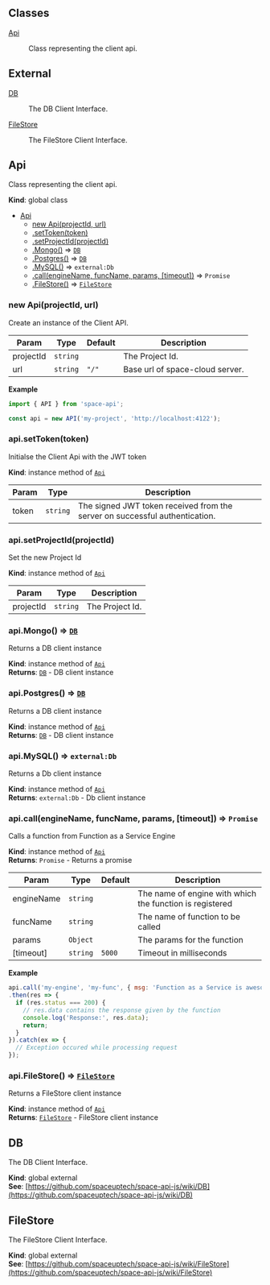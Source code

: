 ## Classes

<dl>
<dt><a href="#Api">Api</a></dt>
<dd><p>Class representing the client api.</p>
</dd>
</dl>

## External

<dl>
<dt><a href="#external_DB">DB</a></dt>
<dd><p>The DB Client Interface.</p>
</dd>
<dt><a href="#external_FileStore">FileStore</a></dt>
<dd><p>The FileStore Client Interface.</p>
</dd>
</dl>

<a name="Api"></a>

## Api
Class representing the client api.

**Kind**: global class  

* [Api](#Api)
    * [new Api(projectId, url)](#new_Api_new)
    * [.setToken(token)](#Api+setToken)
    * [.setProjectId(projectId)](#Api+setProjectId)
    * [.Mongo()](#Api+Mongo) ⇒ [<code>DB</code>](#external_DB)
    * [.Postgres()](#Api+Postgres) ⇒ [<code>DB</code>](#external_DB)
    * [.MySQL()](#Api+MySQL) ⇒ <code>external:Db</code>
    * [.call(engineName, funcName, params, [timeout])](#Api+call) ⇒ <code>Promise</code>
    * [.FileStore()](#Api+FileStore) ⇒ [<code>FileStore</code>](#external_FileStore)

<a name="new_Api_new"></a>

### new Api(projectId, url)
Create an instance of the Client API.


| Param | Type | Default | Description |
| --- | --- | --- | --- |
| projectId | <code>string</code> |  | The Project Id. |
| url | <code>string</code> | <code>&quot;/&quot;</code> | Base url of space-cloud server. |

**Example**  
```js
import { API } from 'space-api';

const api = new API('my-project', 'http://localhost:4122');
```
<a name="Api+setToken"></a>

### api.setToken(token)
Initialse the Client Api with the JWT token

**Kind**: instance method of [<code>Api</code>](#Api)  

| Param | Type | Description |
| --- | --- | --- |
| token | <code>string</code> | The signed JWT token received from the server on successful authentication. |

<a name="Api+setProjectId"></a>

### api.setProjectId(projectId)
Set the new Project Id

**Kind**: instance method of [<code>Api</code>](#Api)  

| Param | Type | Description |
| --- | --- | --- |
| projectId | <code>string</code> | The Project Id. |

<a name="Api+Mongo"></a>

### api.Mongo() ⇒ [<code>DB</code>](#external_DB)
Returns a DB client instance

**Kind**: instance method of [<code>Api</code>](#Api)  
**Returns**: [<code>DB</code>](#external_DB) - DB client instance  
<a name="Api+Postgres"></a>

### api.Postgres() ⇒ [<code>DB</code>](#external_DB)
Returns a DB client instance

**Kind**: instance method of [<code>Api</code>](#Api)  
**Returns**: [<code>DB</code>](#external_DB) - DB client instance  
<a name="Api+MySQL"></a>

### api.MySQL() ⇒ <code>external:Db</code>
Returns a Db client instance

**Kind**: instance method of [<code>Api</code>](#Api)  
**Returns**: <code>external:Db</code> - Db client instance  
<a name="Api+call"></a>

### api.call(engineName, funcName, params, [timeout]) ⇒ <code>Promise</code>
Calls a function from Function as a Service Engine

**Kind**: instance method of [<code>Api</code>](#Api)  
**Returns**: <code>Promise</code> - Returns a promise  

| Param | Type | Default | Description |
| --- | --- | --- | --- |
| engineName | <code>string</code> |  | The name of engine with which the function is registered |
| funcName | <code>string</code> |  | The name of function to be called |
| params | <code>Object</code> |  | The params for the function |
| [timeout] | <code>string</code> | <code>5000</code> | Timeout in milliseconds |

**Example**  
```js
api.call('my-engine', 'my-func', { msg: 'Function as a Service is awesome!' }, 1000)
.then(res => {
  if (res.status === 200) {
    // res.data contains the response given by the function
    console.log('Response:', res.data);
    return;
  }
}).catch(ex => {
  // Exception occured while processing request
});
```
<a name="Api+FileStore"></a>

### api.FileStore() ⇒ [<code>FileStore</code>](#external_FileStore)
Returns a FileStore client instance

**Kind**: instance method of [<code>Api</code>](#Api)  
**Returns**: [<code>FileStore</code>](#external_FileStore) - FileStore client instance  
<a name="external_DB"></a>

## DB
The DB Client Interface.

**Kind**: global external  
**See**: [https://github.com/spaceuptech/space-api-js/wiki/DB](https://github.com/spaceuptech/space-api-js/wiki/DB)  
<a name="external_FileStore"></a>

## FileStore
The FileStore Client Interface.

**Kind**: global external  
**See**: [https://github.com/spaceuptech/space-api-js/wiki/FileStore](https://github.com/spaceuptech/space-api-js/wiki/FileStore)  

